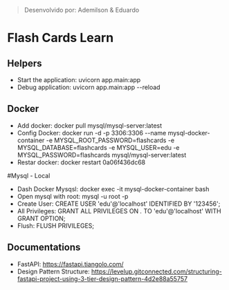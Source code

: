 > Desenvolvido por: Ademilson & Eduardo

# Flash Cards Learn

## Helpers
- Start the application: uvicorn app.main:app
- Debug application: uvicorn app.main:app --reload

## Docker
- Add docker: docker pull mysql/mysql-server:latest
- Config Docker: docker run -d -p 3306:3306 --name mysql-docker-container -e MYSQL_ROOT_PASSWORD=flashcards -e MYSQL_DATABASE=flashcards -e MYSQL_USER=edu -e MYSQL_PASSWORD=flashcards mysql/mysql-server:latest
- Restar docker: docker restart 0a06f436dc68

#Mysql - Local
- Dash Docker Mysqsl: docker exec -it mysql-docker-container bash
- Open mysql with root: mysql -u root -p
- Create User: CREATE USER 'edu'@'localhost' IDENTIFIED BY '123456';
- All Privileges: GRANT ALL PRIVILEGES ON *.* TO 'edu'@'localhost' WITH GRANT OPTION;
- Flush: FLUSH PRIVILEGES;

## Documentations
- FastAPI: https://fastapi.tiangolo.com/
- Design Pattern Structure: https://levelup.gitconnected.com/structuring-fastapi-project-using-3-tier-design-pattern-4d2e88a55757
